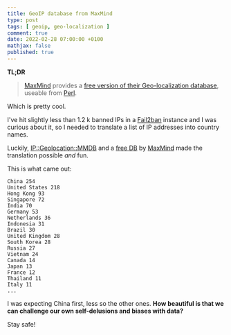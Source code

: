 ```yaml
---
title: GeoIP database from MaxMind
type: post
tags: [ geoip, geo-localization ]
comment: true
date: 2022-02-28 07:00:00 +0100
mathjax: false
published: true
---
```


**TL;DR**

> [MaxMind][] provides a [free version of their Geo-localization
> database][freedb], useable from [Perl][].

Which is pretty cool.

I've hit slightly less than 1.2 k banned IPs in a [Fail2ban][] instance
and I was curious about it, so I needed to translate a list of IP
addresses into country names.

Luckily, [IP::Geolocation::MMDB][] and a [free DB][freedb] by
[MaxMind][] made the translation possible *and* fun.

This is what came out:

```
China 254
United States 218
Hong Kong 93
Singapore 72
India 70
Germany 53
Netherlands 36
Indonesia 31
Brazil 30
United Kingdom 28
South Korea 28
Russia 27
Vietnam 24
Canada 14
Japan 13
France 12
Thailand 11
Italy 11
...
```

I was expecting China first, less so the other ones. **How beautiful is
that we can challenge our own self-delusions and biases with data?**

Stay safe!

[Perl]: https://www.perl.org/
[MaxMind]: https://www.maxmind.com/en/home
[freedb]: https://dev.maxmind.com/geoip/geolite2-free-geolocation-data
[Fail2ban]: https://www.fail2ban.org/wiki/index.php/Main_Page
[IP::Geolocation::MMDB]: https://metacpan.org/pod/IP::Geolocation::MMDB
